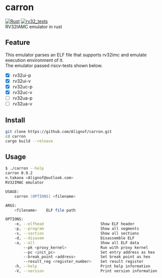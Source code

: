 # carron
[![Rust](https://github.com/Alignof/carron/actions/workflows/rust.yml/badge.svg)](https://github.com/Alignof/Carron/actions/workflows/rust.yml)
[![rv32_tests](https://github.com/Alignof/carron/actions/workflows/rv32_tests.yml/badge.svg)](https://github.com/Alignof/Carron/actions/workflows/rv32_tests.yml)  
RV32IAMC emulator in rust

## Feature
This emulator parses an ELF file that supports rv32imc and emulate execution environment of it.  
The emulator passed riscv-tests shown below.

- [x] rv32ui-p
- [x] rv32ui-v
- [x] rv32uc-p
- [x] rv32uc-v
- [ ] rv32ua-p
- [ ] rv32ua-v

## Install
```zsh
git clone https://github.com/Alignof/carron.git
cd carron
cargo build --release
```

## Usage
```zsh
$ ./carron --help
carron 0.9.2
n.takana <Alignof@outlook.com>
RV32IMAC emulator

USAGE:
    carron [OPTIONS] <filename>

ARGS:
    <filename>    ELF file path

OPTIONS:
    -e, --elfhead                         Show ELF header
    -p, --program                         Show all segments
    -s, --section                         Show all sections
    -d, --disasem                         Disassemble ELF
    -a, --all                             Show all ELF data
        --pk <proxy_kernel>               Run with proxy kernel
        --pc <init_pc>                    Set entry address as hex
        --break_point <address>           Set break point as hex
        --result_reg <register_number>    Set result register
    -h, --help                            Print help information
    -V, --version                         Print version information
```
